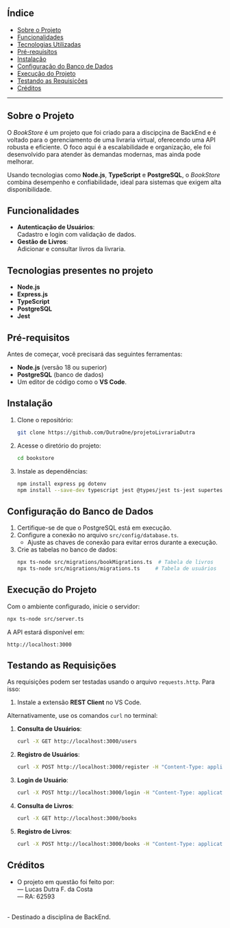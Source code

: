 ## Índice  
- [Sobre o Projeto](#sobre-o-projeto)  
- [Funcionalidades](#funcionalidades)  
- [Tecnologias Utilizadas](#tecnologias-utilizadas)  
- [Pré-requisitos](#pré-requisitos)  
- [Instalação](#instalação)  
- [Configuração do Banco de Dados](#configuração-do-banco-de-dados)  
- [Execução do Projeto](#execução-do-projeto)  
- [Testando as Requisições](#testando-as-requisições)  
- [Créditos](#créditos)  

---

## **Sobre o Projeto**  
O *BookStore* é um projeto que foi criado para a discipçina de BackEnd e é voltado para o gerenciamento de uma livraria virtual, oferecendo uma API robusta e eficiente. 
O foco aqui é a escalabilidade e organização, ele foi desenvolvido para atender às demandas modernas, mas ainda pode melhorar.  

Usando tecnologias como **Node.js**, **TypeScript** e **PostgreSQL**, o *BookStore* combina desempenho e confiabilidade, ideal para sistemas que exigem alta disponibilidade.  

## **Funcionalidades**  
- **Autenticação de Usuários**:  
  Cadastro e login com validação de dados.  
- **Gestão de Livros**:  
  Adicionar e consultar livros da livraria.  

## **Tecnologias presentes no projeto**  
- **Node.js**  
- **Express.js**  
- **TypeScript**  
- **PostgreSQL**  
- **Jest**   

## **Pré-requisitos**  
Antes de começar, você precisará das seguintes ferramentas:  
- **Node.js** (versão 18 ou superior)  
- **PostgreSQL** (banco de dados)  
- Um editor de código como o **VS Code**.  

## **Instalação**  

1. Clone o repositório:  
   ```bash  
   git clone https://github.com/DutraOne/projetoLivrariaDutra
   ```  

2. Acesse o diretório do projeto:  
   ```bash  
   cd bookstore  
   ```  

3. Instale as dependências:  
   ```bash  
   npm install express pg dotenv  
   npm install --save-dev typescript jest @types/jest ts-jest supertest @types/express  
   ```  

## **Configuração do Banco de Dados**  

1. Certifique-se de que o PostgreSQL está em execução.  
2. Configure a conexão no arquivo `src/config/database.ts`.  
   - Ajuste as chaves de conexão para evitar erros durante a execução.  
3. Crie as tabelas no banco de dados:  
   ```bash  
   npx ts-node src/migrations/bookMigrations.ts  # Tabela de livros  
   npx ts-node src/migrations/migrations.ts     # Tabela de usuários  
   ```  

## **Execução do Projeto**  

Com o ambiente configurado, inicie o servidor:  
```bash  
npx ts-node src/server.ts  
```  

A API estará disponível em:  
```
http://localhost:3000  
```  

## **Testando as Requisições**  

As requisições podem ser testadas usando o arquivo `requests.http`. Para isso:  
1. Instale a extensão **REST Client** no VS Code.  

Alternativamente, use os comandos `curl` no terminal:  

1. **Consulta de Usuários**:  
   ```bash  
   curl -X GET http://localhost:3000/users  
   ```  

2. **Registro de Usuários**:  
   ```bash  
   curl -X POST http://localhost:3000/register -H "Content-Type: application/json" -d '{"name": "Jeremias", "email": "jeremias@example.com", "password": "senhaSeguraa"}'  
   ```  

3. **Login de Usuário**:  
   ```bash  
   curl -X POST http://localhost:3000/login -H "Content-Type: application/json" -d '{"email": "jeremias@example.com", "password": "senhaSeguraa"}'  
   ```  

4. **Consulta de Livros**:  
   ```bash  
   curl -X GET http://localhost:3000/books  
   ```  

5. **Registro de Livros**:  
   ```bash  
   curl -X POST http://localhost:3000/books -H "Content-Type: application/json" -d '{"title": "Isaías 54:17", "author": "Isaías", "price": "59.90"}'  
   ```  

## **Créditos**  
- O projeto em questão foi feito por:<br>
— Lucas Dutra F. da Costa<br>
— RA: 62593<br>
<br>
- Destinado a disciplina de BackEnd.